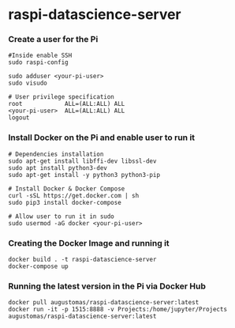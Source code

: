 # raspi-datascience-server

### Create a user for the Pi

```docker
#Inside enable SSH
sudo raspi-config 

sudo adduser <your-pi-user>
sudo visudo

# User privilege specification
root            ALL=(ALL:ALL) ALL
<your-pi-user>  ALL=(ALL:ALL) ALL
logout
```

### Install Docker on the Pi and enable user to run it

```docker
# Dependencies installation
sudo apt-get install libffi-dev libssl-dev
sudo apt install python3-dev
sudo apt-get install -y python3 python3-pip

# Install Docker & Docker Compose
curl -sSL https://get.docker.com | sh
sudo pip3 install docker-compose

# Allow user to run it in sudo
sudo usermod -aG docker <your-pi-user>
```

### Creating the Docker Image and running it

```docker
docker build . -t raspi-datascience-server
docker-compose up
```

### Running the latest version in the Pi via Docker Hub

```docker
docker pull augustomas/raspi-datascience-server:latest
docker run -it -p 1515:8888 -v Projects:/home/jupyter/Projects augustomas/raspi-datascience-server:latest
```